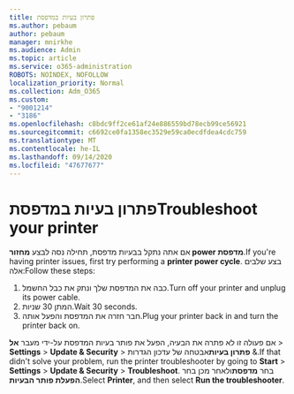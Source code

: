 ```yaml
---
title: פתרון בעיות במדפסת
ms.author: pebaum
author: pebaum
manager: mnirkhe
ms.audience: Admin
ms.topic: article
ms.service: o365-administration
ROBOTS: NOINDEX, NOFOLLOW
localization_priority: Normal
ms.collection: Adm_O365
ms.custom:
- "9001214"
- "3186"
ms.openlocfilehash: c8bdc9ff2ce61af24e886559bd78ecb99ce56921
ms.sourcegitcommit: c6692ce0fa1358ec3529e59ca0ecdfdea4cdc759
ms.translationtype: MT
ms.contentlocale: he-IL
ms.lasthandoff: 09/14/2020
ms.locfileid: "47677677"
---
```

# <a name="troubleshoot-your-printer"></a><span data-ttu-id="da7ce-102">פתרון בעיות במדפסת</span><span class="sxs-lookup"><span data-stu-id="da7ce-102">Troubleshoot your printer</span></span>

<span data-ttu-id="da7ce-103">אם אתה נתקל בבעיות מדפסת, תחילה נסה לבצע **מחזור power מדפסת**.</span><span class="sxs-lookup"><span data-stu-id="da7ce-103">If you're having printer issues, first try performing a **printer power cycle**.</span></span> <span data-ttu-id="da7ce-104">בצע שלבים אלה:</span><span class="sxs-lookup"><span data-stu-id="da7ce-104">Follow these steps:</span></span>

1. <span data-ttu-id="da7ce-105">כבה את המדפסת שלך ונתק את כבל החשמל.</span><span class="sxs-lookup"><span data-stu-id="da7ce-105">Turn off your printer and unplug its power cable.</span></span>
2. <span data-ttu-id="da7ce-106">המתן 30 שניות.</span><span class="sxs-lookup"><span data-stu-id="da7ce-106">Wait 30 seconds.</span></span>
3. <span data-ttu-id="da7ce-107">חבר חזרה את המדפסת והפעל אותה.</span><span class="sxs-lookup"><span data-stu-id="da7ce-107">Plug your printer back in and turn the printer back on.</span></span>

<span data-ttu-id="da7ce-108">אם פעולה זו לא פתרה את הבעיה, הפעל את פותר בעיות המדפסת על-ידי מעבר **אל**  >  **Settings**  >  **Update & Security**  >  **פתרון בעיות**אבטחה של עדכון הגדרות &.</span><span class="sxs-lookup"><span data-stu-id="da7ce-108">If that didn't solve your problem, run the printer troubleshooter by going to **Start** > **Settings** > **Update & Security** > **Troubleshoot**.</span></span> <span data-ttu-id="da7ce-109">בחר **מדפסת**ולאחר מכן בחר **הפעלת פותר הבעיות**.</span><span class="sxs-lookup"><span data-stu-id="da7ce-109">Select **Printer**, and then select **Run the troubleshooter**.</span></span>